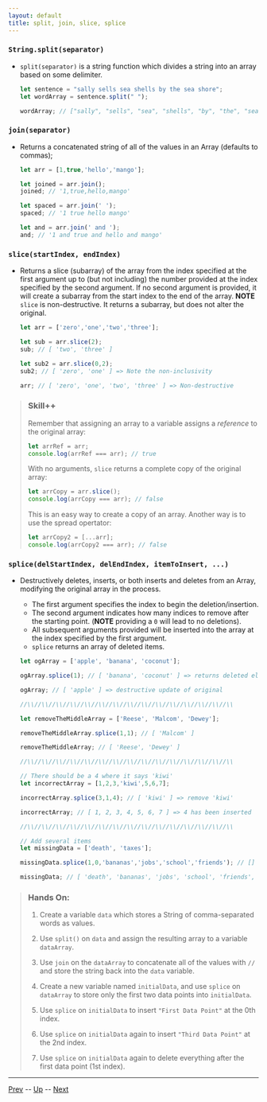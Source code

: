 ```yaml
---
layout: default
title: split, join, slice, splice
---
```


### `String.split(separator)`
* `split(separator)` is a string function which divides a string into an array based on some delimiter.

  ```js
  let sentence = "sally sells sea shells by the sea shore";
  let wordArray = sentence.split(" ");
  
  wordArray; // ["sally", "sells", "sea", "shells", "by", "the", "sea", "shore"]
  ```  

### `join(separator)`
* Returns a concatenated string of all of the values in an Array (defaults to commas);

  ```javascript
  let arr = [1,true,'hello','mango'];
  
  let joined = arr.join();
  joined; // '1,true,hello,mango'
  
  let spaced = arr.join(' ');
  spaced; // '1 true hello mango'
  
  let and = arr.join(' and ');
  and; // '1 and true and hello and mango'
  ```  

### `slice(startIndex, endIndex)`
* Returns a slice (subarray) of the array from the index specified at the first argument up to (but not including) the number provided at the index specified by the second argument. If no second argument is provided, it will create a subarray from the start index to the end of the array. **NOTE** `slice` is non-destructive. It returns a subarray, but does not alter the original.

  ```javascript
  let arr = ['zero','one','two','three'];
  
  let sub = arr.slice(2);
  sub; // [ 'two', 'three' ]
  
  let sub2 = arr.slice(0,2);
  sub2; // [ 'zero', 'one' ] => Note the non-inclusivity
  
  arr; // [ 'zero', 'one', 'two', 'three' ] => Non-destructive
  ```

> ### Skill++
  > Remember that assigning an array to a variable assigns a _reference_ to the original array:
  > 
  > ```javascript
  > let arrRef = arr;
  > console.log(arrRef === arr); // true
  > ```
  > With no arguments, `slice` returns a complete copy of the original array:
  > 
  > ```javascript
  > let arrCopy = arr.slice();
  > console.log(arrCopy === arr); // false
  > ```
  > This is an easy way to create a copy of an array.  Another way is to use the spread opertator:
  > 
  > ```javascript
  > let arrCopy2 = [...arr];
  > console.log(arrCopy2 === arr); // false
  > ```

### `splice(delStartIndex, delEndIndex, itemToInsert, ...)`
* Destructively deletes, inserts, or both inserts and deletes from an Array, modifying the original array in the process.
  * The first argument specifies the index to begin the deletion/insertion.
  * The second argument indicates how many indices to remove after the starting point. (**NOTE** providing a `0` will lead to no deletions).
  * All subsequent arguments provided will be inserted into the array at the index specified by the first argument.
  * `splice` returns an array of deleted items.

  ```javascript
  let ogArray = ['apple', 'banana', 'coconut'];
  
  ogArray.splice(1); // [ 'banana', 'coconut' ] => returns deleted elements
  
  ogArray; // [ 'apple' ] => destructive update of original
  
  //\\//\\//\\//\\//\\//\\//\\//\\//\\//\\//\\//\\//\\//\\//\\
  
  let removeTheMiddleArray = ['Reese', 'Malcom', 'Dewey'];
  
  removeTheMiddleArray.splice(1,1); // [ 'Malcom' ]
  
  removeTheMiddleArray; // [ 'Reese', 'Dewey' ]
  
  //\\//\\//\\//\\//\\//\\//\\//\\//\\//\\//\\//\\//\\//\\//\\
  
  // There should be a 4 where it says 'kiwi'
  let incorrectArray = [1,2,3,'kiwi',5,6,7];
  
  incorrectArray.splice(3,1,4); // [ 'kiwi' ] => remove 'kiwi'
  
  incorrectArray; // [ 1, 2, 3, 4, 5, 6, 7 ] => 4 has been inserted
  
  //\\//\\//\\//\\//\\//\\//\\//\\//\\//\\//\\//\\//\\//\\//\\
  
  // Add several items
  let missingData = ['death', 'taxes'];
  
  missingData.splice(1,0,'bananas','jobs','school','friends'); // [] => nothing deleted
  
  missingData; // [ 'death', 'bananas', 'jobs', 'school', 'friends', 'taxes' ]
  
  ```

> ### Hands On:
> 1. Create a variable `data` which stores a String of comma-separated words as values.  
>
> 1. Use `split()` on `data` and assign the resulting array to a variable `dataArray`.
>
> 1. Use `join` on the `dataArray` to concatenate all of the values with `//` and store the string back into the `data` variable.
>
> 1. Create a new variable named `initialData`, and use `splice` on `dataArray` to store only the first two data points into `initialData`.
>
> 1. Use `splice` on `initialData` to insert `"First Data Point"` at the 0th index.  
>
> 1. Use `splice` on `initialData` again to insert `"Third Data Point"` at the 2nd index.
>
> 1. Use `splice` on `initialData` again to delete everything after the first data point (1st index).

<hr>

[Prev](basicArrays-labs.md) -- [Up](README.md) -- [Next](forEachMap.md)


